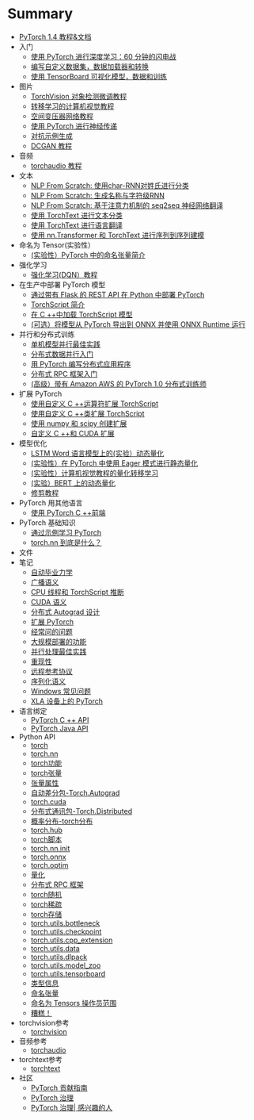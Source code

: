 # Summary

* [PyTorch 1.4 教程&文档](http://pytorch.apachecn.org/docs/1.4)
*  入门
    * [使用 PyTorch 进行深度学习：60 分钟的闪电战](http://pytorch.apachecn.org/docs/1.4/4.html)
    * [编写自定义数据集，数据加载器和转换](http://pytorch.apachecn.org/docs/1.4/5.html)
    * [使用 TensorBoard 可视化模型，数据和训练](http://pytorch.apachecn.org/docs/1.4/6.html)
*  图片
    * [TorchVision 对象检测微调教程](http://pytorch.apachecn.org/docs/1.4/8.html)
    * [转移学习的计算机视觉教程](http://pytorch.apachecn.org/docs/1.4/9.html)
    * [空间变压器网络教程](http://pytorch.apachecn.org/docs/1.4/10.html)
    * [使用 PyTorch 进行神经传递](http://pytorch.apachecn.org/docs/1.4/11.html)
    * [对抗示例生成](http://pytorch.apachecn.org/docs/1.4/12.html)
    * [DCGAN 教程](http://pytorch.apachecn.org/docs/1.4/13.html)
*  音频
    * [torchaudio 教程](http://pytorch.apachecn.org/docs/1.4/15.html)
*  文本
    * [NLP From Scratch: 使用char-RNN对姓氏进行分类](http://pytorch.apachecn.org/docs/1.4/17.html)
    * [NLP From Scratch: 生成名称与字符级RNN](http://pytorch.apachecn.org/docs/1.4/18.html)
    * [NLP From Scratch: 基于注意力机制的 seq2seq 神经网络翻译](http://pytorch.apachecn.org/docs/1.4/19.html)
    * [使用 TorchText 进行文本分类](http://pytorch.apachecn.org/docs/1.4/20.html)
    * [使用 TorchText 进行语言翻译](http://pytorch.apachecn.org/docs/1.4/21.html)
    * [使用 nn.Transformer 和 TorchText 进行序列到序列建模](http://pytorch.apachecn.org/docs/1.4/22.html)
*  命名为 Tensor(实验性）
    * [(实验性）PyTorch 中的命名张量简介](http://pytorch.apachecn.org/docs/1.4/24.html)
*  强化学习
    * [强化学习(DQN）教程](http://pytorch.apachecn.org/docs/1.4/26.html)
*  在生产中部署 PyTorch 模型
    * [通过带有 Flask 的 REST API 在 Python 中部署 PyTorch](http://pytorch.apachecn.org/docs/1.4/28.html)
    * [TorchScript 简介](http://pytorch.apachecn.org/docs/1.4/29.html)
    * [在 C ++中加载 TorchScript 模型](http://pytorch.apachecn.org/docs/1.4/30.html)
    * [(可选）将模型从 PyTorch 导出到 ONNX 并使用 ONNX Runtime 运行](http://pytorch.apachecn.org/docs/1.4/31.html)
*  并行和分布式训练
    * [单机模型并行最佳实践](http://pytorch.apachecn.org/docs/1.4/33.html)
    * [分布式数据并行入门](http://pytorch.apachecn.org/docs/1.4/34.html)
    * [用 PyTorch 编写分布式应用程序](http://pytorch.apachecn.org/docs/1.4/35.html)
    * [分布式 RPC 框架入门](http://pytorch.apachecn.org/docs/1.4/36.html)
    * [(高级）带有 Amazon AWS 的 PyTorch 1.0 分布式训练师](http://pytorch.apachecn.org/docs/1.4/37.html)
*  扩展 PyTorch
    * [使用自定义 C ++运算符扩展 TorchScript](http://pytorch.apachecn.org/docs/1.4/39.html)
    * [使用自定义 C ++类扩展 TorchScript](http://pytorch.apachecn.org/docs/1.4/40.html)
    * [使用 numpy 和 scipy 创建扩展](http://pytorch.apachecn.org/docs/1.4/41.html)
    * [自定义 C ++和 CUDA 扩展](http://pytorch.apachecn.org/docs/1.4/42.html)
*  模型优化
    * [LSTM Word 语言模型上的(实验）动态量化](http://pytorch.apachecn.org/docs/1.4/44.html)
    * [(实验性）在 PyTorch 中使用 Eager 模式进行静态量化](http://pytorch.apachecn.org/docs/1.4/45.html)
    * [(实验性）计算机视觉教程的量化转移学习](http://pytorch.apachecn.org/docs/1.4/46.html)
    * [(实验）BERT 上的动态量化](http://pytorch.apachecn.org/docs/1.4/47.html)
    * [修剪教程](http://pytorch.apachecn.org/docs/1.4/48.html)
*  PyTorch 用其他语言
    * [使用 PyTorch C ++前端](http://pytorch.apachecn.org/docs/1.4/50.html)
*  PyTorch 基础知识
    * [通过示例学习 PyTorch](http://pytorch.apachecn.org/docs/1.4/52.html)
    * [torch.nn 到底是什么？](http://pytorch.apachecn.org/docs/1.4/53.html)
*  文件
*  笔记
    * [自动毕业力学](http://pytorch.apachecn.org/docs/1.4/56.html)
    * [广播语义](http://pytorch.apachecn.org/docs/1.4/57.html)
    * [CPU 线程和 TorchScript 推断](http://pytorch.apachecn.org/docs/1.4/58.html)
    * [CUDA 语义](http://pytorch.apachecn.org/docs/1.4/59.html)
    * [分布式 Autograd 设计](http://pytorch.apachecn.org/docs/1.4/60.html)
    * [扩展 PyTorch](http://pytorch.apachecn.org/docs/1.4/61.html)
    * [经常问的问题](http://pytorch.apachecn.org/docs/1.4/62.html)
    * [大规模部署的功能](http://pytorch.apachecn.org/docs/1.4/63.html)
    * [并行处理最佳实践](http://pytorch.apachecn.org/docs/1.4/64.html)
    * [重现性](http://pytorch.apachecn.org/docs/1.4/65.html)
    * [远程参考协议](http://pytorch.apachecn.org/docs/1.4/66.html)
    * [序列化语义](http://pytorch.apachecn.org/docs/1.4/67.html)
    * [Windows 常见问题](http://pytorch.apachecn.org/docs/1.4/68.html)
    * [XLA 设备上的 PyTorch](http://pytorch.apachecn.org/docs/1.4/69.html)
*  语言绑定
    * [PyTorch C ++ API](http://pytorch.apachecn.org/docs/1.4/71.html)
    * [PyTorch Java API](http://pytorch.apachecn.org/docs/1.4/72.html)
*  Python API
    * [torch](http://pytorch.apachecn.org/docs/1.4/74.html)
    * [torch.nn](http://pytorch.apachecn.org/docs/1.4/75.html)
    * [torch功能](http://pytorch.apachecn.org/docs/1.4/76.html)
    * [torch张量](http://pytorch.apachecn.org/docs/1.4/77.html)
    * [张量属性](http://pytorch.apachecn.org/docs/1.4/78.html)
    * [自动差分包-Torch.Autograd](http://pytorch.apachecn.org/docs/1.4/79.html)
    * [torch.cuda](http://pytorch.apachecn.org/docs/1.4/80.html)
    * [分布式通讯包-Torch.Distributed](http://pytorch.apachecn.org/docs/1.4/81.html)
    * [概率分布-torch分布](http://pytorch.apachecn.org/docs/1.4/82.html)
    * [torch.hub](http://pytorch.apachecn.org/docs/1.4/83.html)
    * [torch脚本](http://pytorch.apachecn.org/docs/1.4/84.html)
    * [torch.nn.init](http://pytorch.apachecn.org/docs/1.4/85.html)
    * [torch.onnx](http://pytorch.apachecn.org/docs/1.4/86.html)
    * [torch.optim](http://pytorch.apachecn.org/docs/1.4/87.html)
    * [量化](http://pytorch.apachecn.org/docs/1.4/88.html)
    * [分布式 RPC 框架](http://pytorch.apachecn.org/docs/1.4/89.html)
    * [torch随机](http://pytorch.apachecn.org/docs/1.4/90.html)
    * [torch稀疏](http://pytorch.apachecn.org/docs/1.4/91.html)
    * [torch存储](http://pytorch.apachecn.org/docs/1.4/92.html)
    * [torch.utils.bottleneck](http://pytorch.apachecn.org/docs/1.4/93.html)
    * [torch.utils.checkpoint](http://pytorch.apachecn.org/docs/1.4/94.html)
    * [torch.utils.cpp_extension](http://pytorch.apachecn.org/docs/1.4/95.html)
    * [torch.utils.data](http://pytorch.apachecn.org/docs/1.4/96.html)
    * [torch.utils.dlpack](http://pytorch.apachecn.org/docs/1.4/97.html)
    * [torch.utils.model_zoo](http://pytorch.apachecn.org/docs/1.4/98.html)
    * [torch.utils.tensorboard](http://pytorch.apachecn.org/docs/1.4/99.html)
    * [类型信息](http://pytorch.apachecn.org/docs/1.4/100.html)
    * [命名张量](http://pytorch.apachecn.org/docs/1.4/101.html)
    * [命名为 Tensors 操作员范围](http://pytorch.apachecn.org/docs/1.4/102.html)
    * [糟糕！](http://pytorch.apachecn.org/docs/1.4/103.html)
*  torchvision参考
    * [torchvision](http://pytorch.apachecn.org/docs/1.4/105.html)
*  音频参考
    * [torchaudio](http://pytorch.apachecn.org/docs/1.4/107.html)
*  torchtext参考
    * [torchtext](http://pytorch.apachecn.org/docs/1.4/109.html)
*  社区
    * [PyTorch 贡献指南](http://pytorch.apachecn.org/docs/1.4/111.html)
    * [PyTorch 治理](http://pytorch.apachecn.org/docs/1.4/112.html)
    * [PyTorch 治理| 感兴趣的人](http://pytorch.apachecn.org/docs/1.4/113.html)
